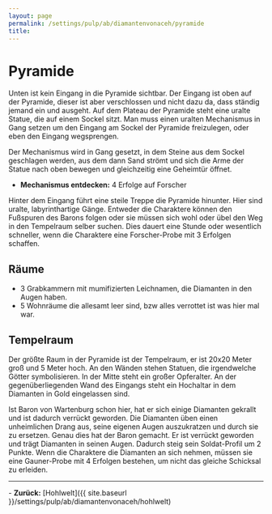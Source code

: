 ```yaml
---
layout: page
permalink: /settings/pulp/ab/diamantenvonaceh/pyramide
title: 
---
```


# Pyramide

Unten ist kein Eingang in die Pyramide sichtbar. Der Eingang ist oben auf der Pyramide, dieser ist aber verschlossen und nicht dazu da, dass ständig jemand ein und ausgeht. Auf dem Plateau der Pyramide steht eine uralte Statue, die auf einem Sockel sitzt. Man muss einen uralten Mechanismus in Gang setzen um den Eingang am Sockel der Pyramide freizulegen, oder eben den Eingang wegsprengen.

Der Mechanismus wird in Gang gesetzt, in dem Steine aus dem Sockel geschlagen werden, aus dem dann Sand strömt und sich die Arme der Statue nach oben bewegen und gleichzeitig eine Geheimtür öffnet.

- <strong>Mechanismus entdecken:</strong> 4 Erfolge auf Forscher

Hinter dem Eingang führt eine steile Treppe die Pyramide hinunter. Hier sind uralte, labyrinthartige Gänge. Entweder die Charaktere können den Fußspuren des Barons folgen oder sie müssen sich wohl oder übel den Weg in den Tempelraum selber suchen. Dies dauert eine Stunde oder wesentlich schneller, wenn die Charaktere eine Forscher-Probe mit 3 Erfolgen schaffen.

## Räume

- 3 Grabkammern mit mumifizierten Leichnamen, die Diamanten in den Augen haben.
- 5 Wohnräume die allesamt leer sind, bzw alles verrottet ist was hier mal war.

## Tempelraum

Der größte Raum in der Pyramide ist der Tempelraum, er ist 20x20 Meter groß und 5 Meter hoch. An den Wänden stehen Statuen, die irgendwelche Götter symbolisieren. In der Mitte steht ein großer Opferalter. An der gegenüberliegenden Wand des Eingangs steht ein Hochaltar in dem Diamanten in Gold eingelassen sind.

Ist Baron von Wartenburg schon hier, hat er sich einige Diamanten gekrallt und ist dadurch verrückt geworden. Die Diamanten üben einen unheimlichen Drang aus, seine eigenen Augen auszukratzen und durch sie zu ersetzen. Genau dies hat der Baron gemacht. Er ist verrückt geworden und trägt Diamanten in seinen Augen. Dadurch steig sein Soldat-Profil um 2 Punkte. Wenn die Charaktere die Diamanten an sich nehmen, müssen sie eine Gauner-Probe mit 4 Erfolgen bestehen, um nicht das gleiche Schicksal zu erleiden.


<hr/>
- <strong>Zurück:</strong> [Hohlwelt]({{ site.baseurl }}/settings/pulp/ab/diamantenvonaceh/hohlwelt)

